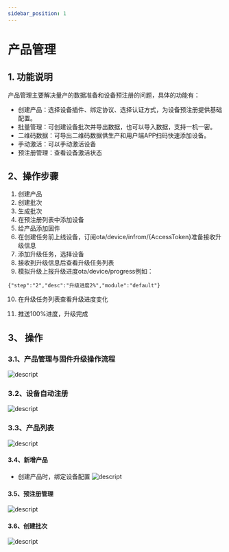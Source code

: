 ```yaml
---
sidebar_position: 1
---
```


# 产品管理 

## 1. 功能说明

产品管理主要解决量产的数据准备和设备预注册的问题，具体的功能有：

- 创建产品：选择设备插件、绑定协议、选择认证方式，为设备预注册提供基础配置。
- 批量管理：可创建设备批次并导出数据，也可以导入数据，支持一机一密。
- 二维码数据：可导出二维码数据供生产和用户端APP扫码快速添加设备。
- 手动激活：可以手动激活设备
- 预注册管理：查看设备激活状态

## 2、操作步骤
1.  创建产品
2.  创建批次
3.  生成批次
4.  在预注册列表中添加设备
5.  给产品添加固件
6.  在创建任务前上线设备，订阅ota/device/infrom/{AccessToken}准备接收升级信息
7.  添加升级任务，选择设备
8.  接收到升级信息后查看升级任务列表
9.  模拟升级上报升级进度ota/device/progress例如：

``` {"step":"2","desc":"升级进度2%","module":"default"} ```

10. 在升级任务列表查看升级进度变化

11. 推送100%进度，升级完成

## 3、 操作
### 3.1、产品管理与固件升级操作流程
![descript](./images/image89.png)

### 3.2、设备自动注册
![descript](./images/image90.png)

### 3.3、产品列表
![descript](./images/image91.png)

#### 3.4、新增产品
- 创建产品时，绑定设备配置
![descript](./images/image92.png)

#### 3.5、预注册管理
![descript](./images/image93.png)

#### 3.6、创建批次
![descript](./images/image94.png)

